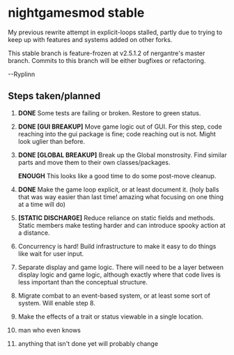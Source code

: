 # nightgamesmod stable

My previous rewrite attempt in explicit-loops stalled, partly due to trying to keep up with features and systems added on other forks.

This stable branch is feature-frozen at v2.5.1.2 of nergantre's master branch. Commits to this branch will be either bugfixes or refactoring.

--Ryplinn

## Steps taken/planned

1. **DONE** Some tests are failing or broken. Restore to green status.

1. **DONE [GUI BREAKUP]** Move game logic out of GUI. For this step, code reaching into the gui package is fine; code reaching out is not. Might look uglier than before.

1. **DONE [GLOBAL BREAKUP]** Break up the Global monstrosity. Find similar parts and move them to their own classes/packages.

   **ENOUGH** This looks like a good time to do some post-move cleanup.

1. **DONE** Make the game loop explicit, or at least document it. (holy balls that was way easier than last time! amazing what focusing on one thing at a time will do)

1. **[STATIC DISCHARGE]** Reduce reliance on static fields and methods. Static members make testing harder and can introduce spooky action at a distance.

1. Concurrency is hard! Build infrastructure to make it easy to do things like wait for user input.

1. Separate display and game logic. There will need to be a layer between display logic and game logic, although exactly where that code lives is less important than the conceptual structure.

1. Migrate combat to an event-based system, or at least some sort of system. Will enable step 8.

1. Make the effects of a trait or status viewable in a single location.

1. man who even knows

1. anything that isn't done yet will probably change
